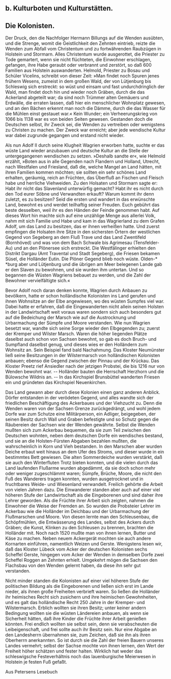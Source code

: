 <h2>b. Kulturboten und Kulturstätten.</h2>

<h2>Die Kolonisten.</h2>

Der Druck, den die Nachfolger Hermann Billungs auf die Wenden
ausübten, und die Strenge, womit die Geistlichkeit den Zehnten
eintrieb, reizte die Wenden zum Abfall vom Christentum und zu
fortwährenden Raubzügen in Holstein und Stormarn. Alles Christentum
wurde ausgerottet, die Priester zu Tode gemartert, wenn sie
nicht flüchteten, die Einwohner erschlagen, gefangen, ihre Habe geraubt
oder verbrannt und zerstört, so daß 600 Familien aus Holstein
auswanderten. <span class="g">Helmold,</span> Priester zu Bosau und Schüler 
Vicelins, schreibt von dieser Zeit: »Man findet noch Spuren jenes
frühern Wesens, zumeist in dem großen Wald, der von Lütjenburg
bis Schleswig sich erstreckt: so wüst und einsam und fast undurchdringlich
der Wald, man findet doch hin und wieder noch Gräben,
durch die das Ackerland abgeteilt war; da sind noch Trümmer
alten Gemäuers und Erdwälle, die erraten lassen, daß hier ein
menschlicher Wohnplatz gewesen, und an den Bächen erkennt man
noch die Dämme, durch die das Wasser für die Mühlen einst
gestauet war.« Kein Wunder; ein Verheerungskrieg von 1066 bis
1138 war es von beiden Seiten gewesen. Gestanden doch die Deutschen
selbst, ihr Zweck sei, die Wenden zu vertreiben oder <span class="g">wenigstens
zu Christen zu machen.</span> Der Zweck war erreicht; aber jede
wendische Kultur war dabei zugrunde gegangen und erstand nicht
wieder.

Als nun Adolf II durch seine Klugheit Wagrien erworben hatte,
suchte er das wüste Land wieder anzubauen und deutsche Kultur
an die Stelle der untergegangenen wendischen zu setzen. »Deshalb
sandte er«, wie Helmold erzählt, »Boten aus in alle Gegenden
nach Flandern und Holland, Utrecht, nach Westfalen und Friesland,
daß die, welche Mangel an Land hätten, mit ihren Familien
kommen möchten; sie sollten ein sehr schönes Land erhalten, geräumig,
reich an Früchten, das Überfluß an Fischen und Fleisch
habe und herrliche Viehweiden. Zu den Holsaten und Stormarn
sagte er: Habt ihr nicht das Slavenland unterwürfig gemacht?
Habt ihr es nicht durch den Tod eurer Söbne und Verwandten
erkauft? Warum kommt ihr denn zuletzt, es zu besitzen? Seid
die ersten und wandert in das erwünschte Land, bewohnt es und
werdet teilhaftig seiner Freuden. Euch gebührt das beste desselben,
weil ihr es den Händen der Feinde genommen habt. Auf dieses
Wort hin machte sich auf eine unzählige Menge aus allerlei Volk,
nahm mit sich Familie und Habe und kam in das Wagrierland zu
dem Grafen Adolf, um das Land zu besitzen, das er ihnen verheißen
hatte. Und zuerst empfingen die Holsaten ihre Sitze in den
sichersten Örtern der westlichen Gegend von Segeberg an dem Fluß
Trave und das Land Zwentifeld (Bornhöved) und was von dem
Bach Schwale bis Agrimesau (Tensfelder-Au) und an den Plönersee
sich erstreckt. Die Westfälinger erhielten den Distrikt Dargau
(Amt Travental und Stadt Segeberg), die Friesen bekamen Süsel,
die Holländer Eutin. Die Plöner Gegend blieb noch wüste. Olden-* 
*burg aber und Lütjenburg und die übrigen am Meer belegenen Lande
gab er den Slaven zu bewohnen, und sie wurden ihm untertan.
Und so begannen die Wüsten Wagriens bebauet zu werden, und
die Zahl der Bewohner vervielfältigte sich.«

Bevor Adolf noch daran denken konnte, Wagrien durch Anbauen
zu bevölkern, hatte er schon holländische Kolonisten ins Land
gerufen und ihnen Wohnsitze an der Elbe angewiesen, wo des wüsten
Sumpfes viel war. Dabei hatte er erfahren, daß die Eingewanderten
nicht allein seinen Holsten in der Landwirtschaft weit voraus waren
sondern sich auch besonders gut auf die Bedeichung der Marsch wie
auf die Austrocknung und Urbarmachung der Sümpfe und Moore
verstanden. Wie nun Wagrien besetzt war, wandte sich seine Sorge
wieder den Elbgegenden zu; zuerst der Kremper und Wilster Marsch.
Waren die höher liegenden Plätze daselbst auch schon von Sachsen
bewohnt, so gab es doch Bruch- und Sumpfland daselbst genug,
und dieses wies er den Holländern zum Wohnsitz an. Sein Beispiel
fand bald Nachahmung. Das Kloster Neumünster ließ seine
Besitzungen in der Wilstermarsch von holländischen Kolonisten anbauen;
ebenso die Gegend zwischen der Pinnau und der Krückau.
Das Kloster Preetz rief Ansiedler nach der jetzigen Probstei, die bis
1216 nur von Wenden bewohnt war. -- Holländer bauten die Herrschaft
Herzhorn und die Bülowsche Wildnis an. -- In das Kirchspiel
Brunsbüttel wanderten Friesen ein und gründeten das Kirchspiel
Neuenkirchen.

Das Land gewann aber durch diese Kolonien einen ganz anderen
Anblick. Dörfer entstanden in der verödeten Gegend, und
alles wandte sich der friedlichen Beschäftigung des Ackerbaues und
der Viehzucht zu. Denn die Wenden waren von der Sachsen Grenze
zurückgedrängt, und wohl jedem Dorfe war zum Schutze eine Militärperson, 
ein Adliger, beigegeben, der seinen Besitz durch Wall und
Graben befestigte und so Schutz gegen die Räubereien der Sachsen
wie der Wenden gewährte. Selbst die Wenden mußten sich zum
Ackerbau bequemen, da sie zum Teil zwischen den Deutschen wohnten,
neben dem deutschen Dorfe ein wendisches bestand, und sie an die
Holsten-Fürsten Abgaben bezahlen mußten, die wahrscheinlich in
Korn und Vieh bestanden. In den Marschen aber wurden Deiche
erbaut weit hinaus an dem Ufer des Stroms, und dieser wurde in
ein bestimmtes Bett gewiesen. Die alten Sommerdeiche wurden verstärkt,
daß sie auch den Winterfluten Trotz bieten konnten, und 
die vielen durch das Land laufenden Flußarme wurden abgedämmt,
da sie doch schon mehr oder weniger zugeschlämmt waren; Sümpfe,
Brüche, Moore, die nicht den Fuß des Wanderers tragen konnten,
wurden ausgetrocknet und in fruchtbares Weide- und Wiesenland
verwandelt. Freilich gehörte die Arbeit von vielen Jahren dazu.
Die Einwanderer standen aber auch auf einer viel höheren Stufe
der Landwirtschaft als die Eingeborenen und sind daher ihre Lehrer
geworden. Als die Früchte ihrer Arbeit sich zeigten, nahmen die
Einwohner die Weise der Fremden an. So wurden die Probsteier
Lehrer im Ackerbau wie die Holländer im Deichbau und der Urbarmachung
der Flußmarschen und Moore. Von diesen lernte man
den Schleusenbau, die Schöpfmühlen, die Entwässerung des Landes,
selbst des Ackers durch Gräben; die Kunst, Klinken zu den Schleusen
zu brennen, brachten die Holländer mit. Noch nach 1520 mußte man
von ihnen lernen, Butter und Käse zu machen. Neben neuem Ackergerät
mochten sie auch andere Kornarten einführen, namentlich
Weizen und Gerste. Wenigstens lesen wir, daß das Kloster Lübeck
vom Acker der deutschen Kolonisten sechs Scheffel Gerste, hingegen
vom Acker der Wenden in demselben Dorfe zwei Scheffel Roggen
an Zehnten erhielt. Umgekehrt mögen die Sachsen den Flachsbau
von den Wenden gelernt haben, da diese ihn sehr gut verstanden.

Nicht minder standen die Kolonisten auf einer viel höheren Stufe
der politischen Bildung als die Eingeborenen und ließen sich erst
im Lande nieder, als ihnen große Freiheiten verbrieft waren. So
ließen die Holländer ihr <span class="g">heimisches Recht</span> sich zusichern und ihre
heimischen Gewohnheiten, und es galt das holländische Recht
250 Jahre in der Kremper- und Wilstermarsch. <span class="g">Erblich</span> wollten sie
ihren Besitz; unter keiner andern Bedingung wollten sie die wüsten
Ländereien anbauen, als wenn sie Sicherheit hätten, daß ihre Kinder
die Früchte ihrer Arbeit genießen könnten. <span class="g">Frei</span> endlich wollten
sie selbst sein, denn sie verabscheuten die Leibeigenschaft, und <span class="g">frei</span>
sollte auch ihr Besitz sein. Nur eine Abgabe an den Landesherrn
übernahmen sie, zum Zeichen, daß sie ihn als ihren Oberherrn anerkannten.
So ist durch sie die Zahl der freien Bauern unseres
Landes vermehrt; selbst der Sachse mochte von ihnen lernen, den
Wert der Freiheit höher schätzen und fester halten. Wirklich hat
weder das schleswigsche Festeverhältnis noch das lauenburgische
Meierwesen in Holstein je festen Fuß gefaßt.

<div class="source">Aus Petersens Lesebuch</div>

